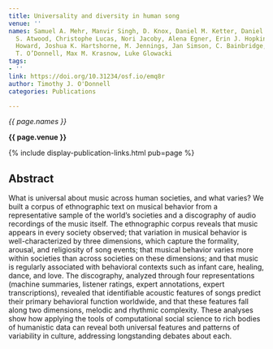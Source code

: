 ```yaml
---
title: Universality and diversity in human song
venue: ''
names: Samuel A. Mehr, Manvir Singh, D. Knox, Daniel M. Ketter, Daniel Pickens-Jones,
  S. Atwood, Christophe Lucas, Nori Jacoby, Alena Egner, Erin J. Hopkins, Rhea M.
  Howard, Joshua K. Hartshorne, M. Jennings, Jan Simson, C. Bainbridge, S. Pinker,
  T. O’Donnell, Max M. Krasnow, Luke Glowacki
tags:
- ''
link: https://doi.org/10.31234/osf.io/emq8r
author: Timothy J. O'Donnell
categories: Publications

---
```


*{{ page.names }}*

**{{ page.venue }}**

{% include display-publication-links.html pub=page %}

## Abstract

What is universal about music across human societies, and what varies? We built a corpus of ethnographic text on musical behavior from a representative sample of the world’s societies and a discography of audio recordings of the music itself. The ethnographic corpus reveals that music appears in every society observed; that variation in musical behavior is well-characterized by three dimensions, which capture the formality, arousal, and religiosity of song events; that musical behavior varies more within societies than across societies on these dimensions; and that music is regularly associated with behavioral contexts such as infant care, healing, dance, and love. The discography, analyzed through four representations (machine summaries, listener ratings, expert annotations, expert transcriptions), revealed that identifiable acoustic features of songs predict their primary behavioral function worldwide, and that these features fall along two dimensions, melodic and rhythmic complexity. These analyses show how applying the tools of computational social science to rich bodies of humanistic data can reveal both universal features and patterns of variability in culture, addressing longstanding debates about each.